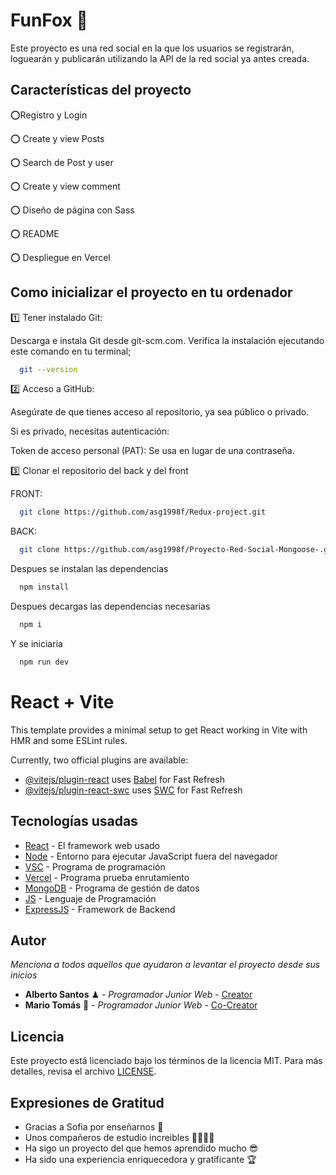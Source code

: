# FunFox 🦊

Este proyecto es una red social en la que los usuarios se registrarán, loguearán y publicarán utilizando la API de la red social ya antes creada.

## Características del proyecto

⭕️Registro y Login

⭕️ Create y view Posts

⭕️ Search de Post y user

⭕️ Create y view comment 

⭕️ Diseño de página con Sass

⭕️ README

⭕️ Despliegue en Vercel


## Como inicializar el proyecto en tu ordenador





1️⃣ Tener instalado Git:

Descarga e instala Git desde git-scm.com.
Verifica la instalación ejecutando este comando en tu terminal;

```bash
  git --version

```
2️⃣ Acceso a GitHub:

Asegúrate de que tienes acceso al repositorio, ya sea público o privado.

Si es privado, necesitas autenticación:

Token de acceso personal (PAT): Se usa en lugar de una contraseña.



 3️⃣ Clonar el repositorio del back y del front

FRONT:

```bash
  git clone https://github.com/asg1998f/Redux-project.git

```

BACK:

```bash
  git clone https://github.com/asg1998f/Proyecto-Red-Social-Mongoose-.git
```


Despues se instalan las dependencias

```bash
  npm install

```

Despues decargas las dependencias necesarias
```bash
  npm i

```
Y se iniciaria 
```bash
  npm run dev
```
# React + Vite

This template provides a minimal setup to get React working in Vite with HMR and some ESLint rules.

Currently, two official plugins are available:

- [@vitejs/plugin-react](https://github.com/vitejs/vite-plugin-react/blob/main/packages/plugin-react/README.md) uses [Babel](https://babeljs.io/) for Fast Refresh
- [@vitejs/plugin-react-swc](https://github.com/vitejs/vite-plugin-react-swc) uses [SWC](https://swc.rs/) for Fast Refresh

## Tecnologías usadas

* [React](https://sequelize.org/) - El framework web usado
* [Node](https://nodejs.org/es) - Entorno para ejecutar JavaScript fuera del navegador
* [VSC](https://code.visualstudio.com/) - Programa de programación
* [Vercel](https://www.postman.com/) - Programa prueba enrutamiento
* [MongoDB](https://www.mongodb.com/es) - Programa de gestión de datos
* [JS](https://developer.mozilla.org/es/docs/Web/JavaScript) - Lenguaje de Programación
* [ExpressJS](https://expressjs.com/) - Framework de Backend
## Autor

_Menciona a todos aquellos que ayudaron a levantar el proyecto desde sus inicios_

* **Alberto Santos** ♟ - *Programador Junior Web* - [Creator](https://github.com/asg1998f) 
* **Mario Tomás** 🎱 - *Programador Junior Web* - [Co-Creator](https://github.com/mariodaw) 

## Licencia 

Este proyecto está licenciado bajo los términos de la licencia MIT. Para más detalles, revisa el archivo [LICENSE](https://es.wikipedia.org/wiki/Licencia_MIT).


## Expresiones de Gratitud 

* Gracias a Sofia por enseñarnos 💟
* Unos compañeros de estudio increibles 🤜🏼🤛🏼
* Ha sigo un proyecto del que hemos aprendido mucho 😎
* Ha sido una experiencia enriquecedora y gratificante 🏆



